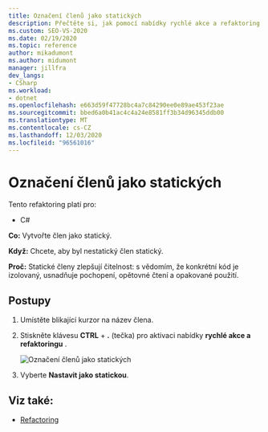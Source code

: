 ```yaml
---
title: Označení členů jako statických
description: Přečtěte si, jak pomocí nabídky rychlé akce a refaktoring učinit člena statickou.
ms.custom: SEO-VS-2020
ms.date: 02/19/2020
ms.topic: reference
author: mikadumont
ms.author: midumont
manager: jillfra
dev_langs:
- CSharp
ms.workload:
- dotnet
ms.openlocfilehash: e663d59f47728bc4a7c84290ee0e89ae453f23ae
ms.sourcegitcommit: bbed6a0b41ac4c4a24e8581ff3b34d96345ddb00
ms.translationtype: MT
ms.contentlocale: cs-CZ
ms.lasthandoff: 12/03/2020
ms.locfileid: "96561016"
---
```

# <a name="make-member-static"></a>Označení členů jako statických

Tento refaktoring platí pro:

- C#

**Co:** Vytvořte člen jako statický.

**Když:** Chcete, aby byl nestatický člen statický.

**Proč:** Statické členy zlepšují čitelnost: s vědomím, že konkrétní kód je izolovaný, usnadňuje pochopení, opětovné čtení a opakované použití. 

## <a name="how-to"></a>Postupy

1. Umístěte blikající kurzor na název člena.

2. Stiskněte klávesu **CTRL** + **.** (tečka) pro aktivaci nabídky **rychlé akce a refaktoringu** .

   ![Označení členů jako statických](media/make-member-static.png)

3. Vyberte **Nastavit jako statickou**.

## <a name="see-also"></a>Viz také:

- [Refactoring](../refactoring-in-visual-studio.md)
